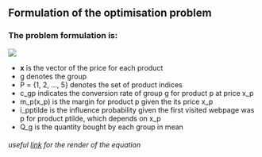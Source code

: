 ## Formulation of the optimisation problem


### The problem formulation is:

<img src="https://latex.codecogs.com/svg.image?&space;&space;&space;&space;\max_{\underline{x}&space;\in&space;\mathcal{P}}&space;\sum_{g=1}^{3}&space;\sum_{p&space;\in&space;P}\alpha_{gp}&space;(c_{gp}(x_p)*m_p(x_p)*Q_g&space;&plus;&space;\sum_{\tilde{p}&space;\in&space;P&space;:&space;\tilde{p}&space;\neq&space;p&space;}&space;\tilde{i}_{p\tilde{p}}(x_{\tilde{p}})&space;*&space;c_{g\tilde{p}}(x_p)*&space;m_{\tilde{p}}(x_{\tilde{p}})*Q_g)&space;&space;">    


- __x__ is the vector of the price for each product
- g denotes the group
- P = {1, 2, ..., 5} denotes the set of product indices
- c_gp indicates the conversion rate of group g for product p at price x_p
- m_p(x_p) is the margin for product p given the its price x_p
- i_pptilde is the influence probability given the first visited webpage was p for product ptilde, which depends on x_p
- Q_g is the quantity bought by each group in mean 

###### useful [link] for the render of the equation

[link]: https://latex.codecogs.com/
